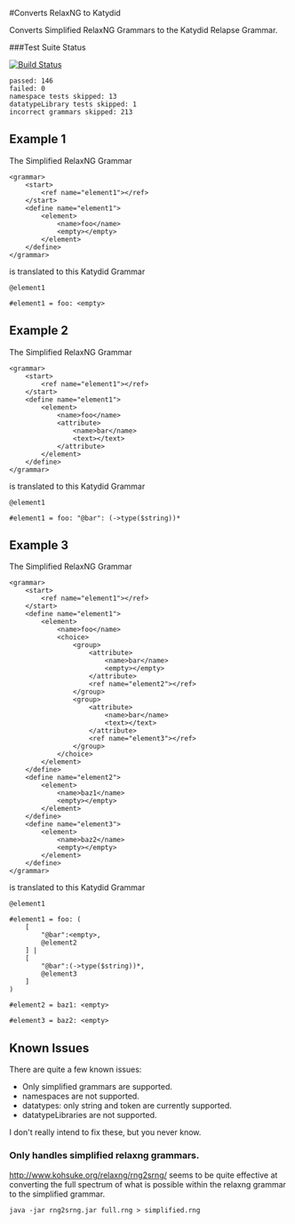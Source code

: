 #Converts RelaxNG to Katydid

Converts Simplified RelaxNG Grammars to the Katydid Relapse Grammar.

###Test Suite Status

[![Build Status](https://travis-ci.org/katydid/relaxng.svg?branch=master)](https://travis-ci.org/katydid/relaxng)

```
passed: 146
failed: 0
namespace tests skipped: 13
datatypeLibrary tests skipped: 1
incorrect grammars skipped: 213
```

## Example 1

The Simplified RelaxNG Grammar

```
<grammar>
    <start>
        <ref name="element1"></ref>
    </start>
    <define name="element1">
        <element>
            <name>foo</name>
            <empty></empty>
        </element>
    </define>
</grammar>
```

is translated to this Katydid Grammar

```
@element1

#element1 = foo: <empty>
```


## Example 2

The Simplified RelaxNG Grammar

```
<grammar>
    <start>
        <ref name="element1"></ref>
    </start>
    <define name="element1">
        <element>
            <name>foo</name>
            <attribute>
                <name>bar</name>
                <text></text>
            </attribute>
        </element>
    </define>
</grammar>
```

is translated to this Katydid Grammar

```
@element1

#element1 = foo: "@bar": (->type($string))*
```

## Example 3

The Simplified RelaxNG Grammar

```
<grammar>
    <start>
        <ref name="element1"></ref>
    </start>
    <define name="element1">
        <element>
            <name>foo</name>
            <choice>
                <group>
                    <attribute>
                        <name>bar</name>
                        <empty></empty>
                    </attribute>
                    <ref name="element2"></ref>
                </group>
                <group>
                    <attribute>
                        <name>bar</name>
                        <text></text>
                    </attribute>
                    <ref name="element3"></ref>
                </group>
            </choice>
        </element>
    </define>
    <define name="element2">
        <element>
            <name>baz1</name>
            <empty></empty>
        </element>
    </define>
    <define name="element3">
        <element>
            <name>baz2</name>
            <empty></empty>
        </element>
    </define>
</grammar>
```

is translated to this Katydid Grammar

```
@element1

#element1 = foo: (
    [
        "@bar":<empty>,
        @element2
    ] |
    [
        "@bar":(->type($string))*,
        @element3
    ]
)

#element2 = baz1: <empty>

#element3 = baz2: <empty>
```

## Known Issues

There are quite a few known issues:
  - Only simplified grammars are supported.
  - namespaces are not supported.
  - datatypes: only string and token are currently supported.
  - datatypeLibraries are not supported.

I don't really intend to fix these, but you never know.

### Only handles simplified relaxng grammars.

http://www.kohsuke.org/relaxng/rng2srng/ seems to be quite effective at converting the full spectrum of what is possible within the relaxng grammar to the simplified grammar.

```
java -jar rng2srng.jar full.rng > simplified.rng
```
